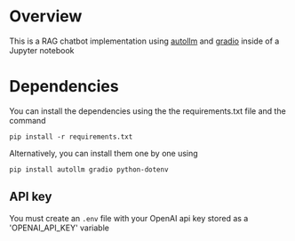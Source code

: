 # Overview
This is a RAG chatbot implementation using [autollm](https://github.com/safevideo/autollm) and [gradio](https://www.gradio.app/guides/quickstart) inside of a Jupyter notebook

# Dependencies 

You can install the dependencies using the the requirements.txt file and the command 
```shell
pip install -r requirements.txt
```
Alternatively, you can install them one by one using 
```
pip install autollm gradio python-dotenv
```

## API key
You must create an `.env` file with your OpenAI api key stored as a 'OPENAI_API_KEY' variable
